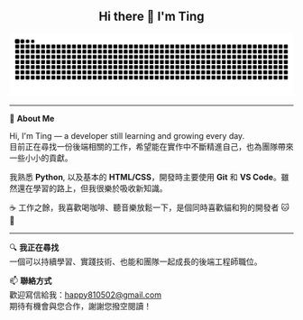 <h2 align="center">Hi there 👋 I'm Ting</h2>

<p align="center">
  <img src="https://raw.githubusercontent.com/tingchen1992/tingchen1992/output/snake.svg" alt="GitHub Snake Animation">
</p>

---

🎯 **About Me**

Hi, I'm Ting — a developer still learning and growing every day.  
目前正在尋找一份後端相關的工作，希望能在實作中不斷精進自己，也為團隊帶來一些小小的貢獻。

我熟悉 **Python**, 以及基本的 **HTML/CSS**，開發時主要使用 **Git** 和 **VS Code**。雖然還在學習的路上，但我很樂於吸收新知識。

☕ 工作之餘，我喜歡喝咖啡、聽音樂放鬆一下，是個同時喜歡貓和狗的開發者 🐱🐶

---

🔍 **我正在尋找**  
一個可以持續學習、實踐技術、也能和團隊一起成長的後端工程師職位。

📫 **聯絡方式**  
歡迎寫信給我：happy810502@gmail.com  
期待有機會與您合作，謝謝您撥空閱讀！
